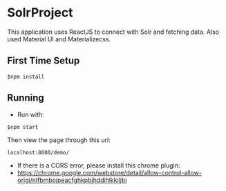 # SolrProject

This application uses ReactJS to connect with Solr and fetching data. Also used Material UI and Materializecss.

## First Time Setup
```
$npm install
```

## Running

- Run with:
```
$npm start
```

Then view the page through this url:
```
localhost:8080/demo/
```

* If there is a CORS error, please install this chrome plugin:
* https://chrome.google.com/webstore/detail/allow-control-allow-origi/nlfbmbojpeacfghkpbjhddihlkkiljbi
